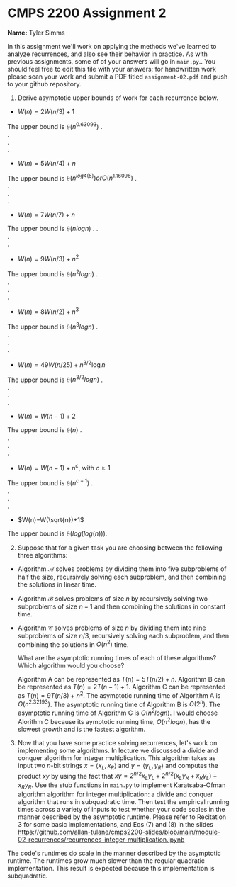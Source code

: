 # CMPS 2200 Assignment 2

**Name:** Tyler Simms

In this assignment we'll work on applying the methods we've learned to analyze recurrences, and also see their behavior
in practice. As with previous
assignments, some of of your answers will go in `main.py`.. You
should feel free to edit this file with your answers; for handwritten
work please scan your work and submit a PDF titled `assignment-02.pdf`
and push to your github repository.


1. Derive asymptotic upper bounds of work for each recurrence below.
  * $W(n)=2W(n/3)+1$

The upper bound is $⍬(n^{0.63093})$
.  
.  
.  
.  
  * $W(n)=5W(n/4)+n$

The upper bound is $⍬(n^{log4(5)}) or O(n^{1.16096})$
.  
.  
.  
.  
  * $W(n)=7W(n/7)+n$

The upper bound is $⍬(nlogn)$
.
.  
.  
.  
  * $W(n)=9W(n/3)+n^2$

The upper bound is $⍬(n^{2}logn)$
.  
.  
.  
.  
  * $W(n)=8W(n/2)+n^3$

The upper bound is $⍬(n^{3}logn)$
.  
.  
.  
.  
  * $W(n)=49W(n/25)+n^{3/2}\log n$

The upper bound is $⍬(n^{3/2}logn)$
.  
.  
.  
.  
  * $W(n)=W(n-1)+2$

The upper bound is $⍬(n)$
.  
.  
.  
.  
  * $W(n)= W(n-1)+n^c$, with $c\geq 1$

The upper bound is $⍬(n^{c+1})$
.  
.  
.  
.  
  * $W(n)=W(\sqrt{n})+1$

The upper bound is $⍬(log(log(n)))$.


2. Suppose that for a given task you are choosing between the following three algorithms:

  * Algorithm $\mathcal{A}$ solves problems by dividing them into
      five subproblems of half the size, recursively solving each
      subproblem, and then combining the solutions in linear time.
    
  * Algorithm $\mathcal{B}$ solves problems of size $n$ by
      recursively solving two subproblems of size $n-1$ and then
      combining the solutions in constant time.
    
  * Algorithm $\mathcal{C}$ solves problems of size $n$ by dividing
      them into nine subproblems of size $n/3$, recursively solving
      each subproblem, and then combining the solutions in $O(n^2)$
      time.

    What are the asymptotic running times of each of these algorithms?
    Which algorithm would you choose?

    Algorithm A can be represented as $T(n) = 5T(n/2) + n$. Algorithm B can be represented as $T(n) = 2T(n-1) + 1$. Algorithm C can be represented as $T(n) = 9T(n/3) + n^2$. The asymptotic running time of Algorithm A is $O(n^{2.32193})$. The asymptotic running time of Algorithm B is $O(2^n)$. The asymptotic running time of Algorithm C is $O(n^{2}logn)$. I would choose Alorithm C because its aymptotic running time, $O(n^{2}logn)$, has the slowest growth and is the fastest algorithm.


3. Now that you have some practice solving recurrences, let's work on
  implementing some algorithms. In lecture we discussed a divide and
  conquer algorithm for integer multiplication. This algorithm takes
  as input two $n$-bit strings $x = \langle x_L, x_R\rangle$ and
  $y=\langle y_L, y_R\rangle$ and computes the product $xy$ by using
  the fact that $xy = 2^{n/2}x_Ly_L + 2^{n/2}(x_Ly_R+x_Ry_L) +
  x_Ry_R.$ Use the
  stub functions in `main.py` to implement Karatsaba-Ofman algorithm algorithm for integer
  multiplication: a divide and conquer algorithm that runs in
  subquadratic time. Then test the empirical running times across a
  variety of inputs to test whether your code scales in the manner
  described by the asymptotic runtime. Please refer to Recitation 3 for some basic implementations, and Eqs (7) and (8) in the slides https://github.com/allan-tulane/cmps2200-slides/blob/main/module-02-recurrences/recurrences-integer-multiplication.ipynb

The code's runtimes do scale in the manner described by the asymptotic runtime. The runtimes grow much slower than the regular quadratic implementation. This result is expected because this implementation is subquadratic.
 
 


